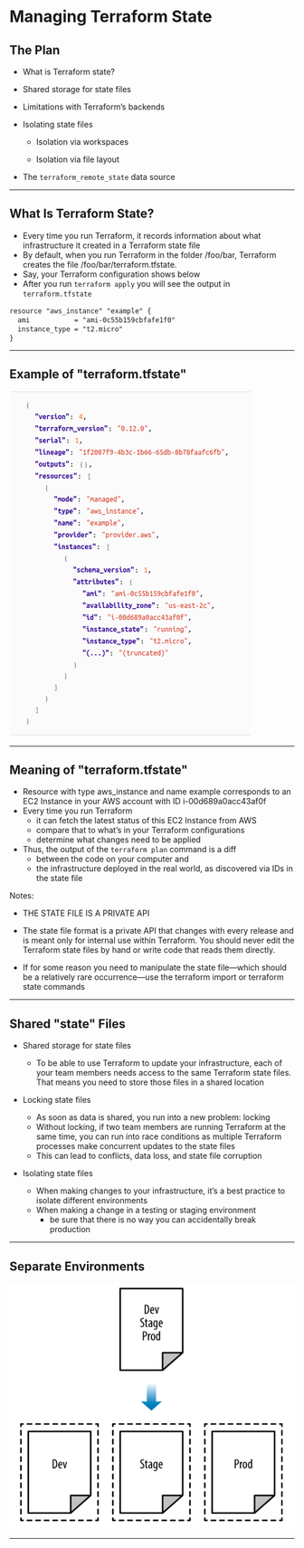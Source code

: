 # Managing Terraform State

## The Plan

* What is Terraform state?

* Shared storage for state files

* Limitations with Terraform’s backends

* Isolating state files

    * Isolation via workspaces

    * Isolation via file layout

* The `terraform_remote_state` data source

---
## What Is Terraform State?

* Every time you run Terraform, it records information about what infrastructure it created in a Terraform state file
* By default, when you run Terraform in the folder /foo/bar, Terraform creates the file /foo/bar/terraform.tfstate.
* Say, your Terraform configuration shows below
* After you run `terraform apply` you will see the output in `terraform.tfstate`

```shell script
resource "aws_instance" "example" {
  ami           = "ami-0c55b159cbfafe1f0"
  instance_type = "t2.micro"
}
```
---

## Example of "terraform.tfstate"

 ![](../../assets/images/terraform/terraform.fstate.png)
 
--- 
## Meaning of "terraform.tfstate"

* Resource with type aws_instance and name example corresponds to an EC2 Instance in your AWS account with ID i-00d689a0acc43af0f
* Every time you run Terraform
    * it can fetch the latest status of this EC2 Instance from AWS
    * compare that to what’s in your Terraform configurations
    * determine what changes need to be applied
* Thus, the output of the `terraform plan` command is a diff 
    * between the code on your computer and 
    * the infrastructure deployed in the real world, as discovered via IDs in the state file
    
Notes:

* THE STATE FILE IS A PRIVATE API
* The state file format is a private API that changes with every release and is meant only for internal use within Terraform. You should never edit the Terraform state files by hand or write code that reads them directly.

* If for some reason you need to manipulate the state file—which should be a relatively rare occurrence—use the terraform import or terraform state commands     
---

## Shared "state" Files

* Shared storage for state files
  
    * To be able to use Terraform to update your infrastructure, each of your team members needs access to the same Terraform state files. That means you need to store those files in a shared location
  
* Locking state files
     * As soon as data is shared, you run into a new problem: locking
     * Without locking, if two team members are running Terraform at the same time, you can run into race conditions as multiple Terraform processes make concurrent updates to the state files
     * This can lead to conflicts, data loss, and state file corruption
  
* Isolating state files
    * When making changes to your infrastructure, it’s a best practice to isolate different environments
    * When making a change in a testing or staging environment
        * be sure that there is no way you can accidentally break production

--- 
## Separate Environments

 ![](../../assets/images/terraform/shared-state.png)
    
---    